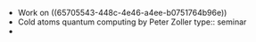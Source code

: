 - Work on ((65705543-448c-4e46-a4ee-b0751764b96e))
- Cold atoms quantum computing by Peter Zoller
  type:: seminar
-